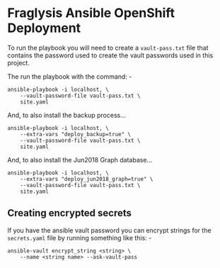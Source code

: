# Fraglysis Ansible OpenShift Deployment
To run the playbook you will need to create a `vault-pass.txt` file that
contains the password used to create the vault passwords used in this project.
    
The run the playbook with the command: -

    ansible-playbook -i localhost, \
        --vault-password-file vault-pass.txt \
        site.yaml

And, to also install the backup process...

    ansible-playbook -i localhost, \
        --extra-vars "deploy_backup=true" \
        --vault-password-file vault-pass.txt \
        site.yaml

And, to also install the Jun2018 Graph database...

    ansible-playbook -i localhost, \
        --extra-vars "deploy_jun2018_graph=true" \
        --vault-password-file vault-pass.txt \
        site.yaml

## Creating encrypted secrets
If you have the ansible vault password you can encrypt strings
for the `secrets.yaml` file by running something like this: -

    ansible-vault encrypt_string <string> \
        --name <string name> --ask-vault-pass
